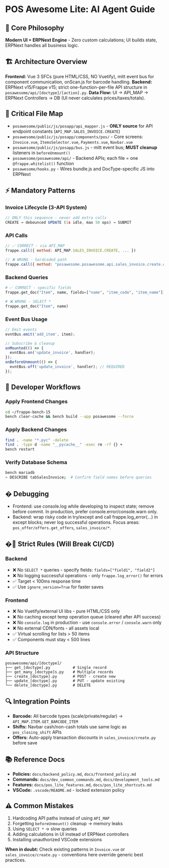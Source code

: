 # POS Awesome Lite: AI Agent Guide

## 🎯 Core Philosophy
**Modern UI + ERPNext Engine** - Zero custom calculations; UI builds state, ERPNext handles all business logic.

## 🏗️ Architecture Overview
**Frontend:** Vue 3 SFCs (pure HTML/CSS, NO Vuetify), mitt event bus for component communication, onScan.js for barcode handling.
**Backend:** ERPNext v15/Frappe v15; strict one-function-per-file API structure in `posawesome/api/[doctype]/[action].py`.
**Data Flow:** UI → API_MAP → ERPNext Controllers → DB (UI never calculates prices/taxes/totals).

## 📁 Critical File Map
- `posawesome/public/js/posapp/api_mapper.js` - **ONLY source** for API endpoint constants (`API_MAP.SALES_INVOICE.CREATE`)
- `posawesome/public/js/posapp/components/pos/` - Core screens: `Invoice.vue`, `ItemsSelector.vue`, `Payments.vue`, `Navbar.vue`
- `posawesome/public/js/posapp/bus.js` - mitt event bus; **MUST cleanup** listeners in `beforeUnmount()`
- `posawesome/posawesome/api/` - Backend APIs; each file = one `@frappe.whitelist()` function
- `posawesome/hooks.py` - Wires bundle.js and DocType-specific JS into ERPNext

## ⚡ Mandatory Patterns

### Invoice Lifecycle (3-API System)
```javascript
// ONLY this sequence - never add extra calls
CREATE → debounced UPDATE (1s idle, max 50 ops) → SUBMIT
```

### API Calls
```javascript
// ✅ CORRECT - via API_MAP
frappe.call({ method: API_MAP.SALES_INVOICE.CREATE, ... })

// ❌ WRONG - hardcoded path
frappe.call({ method: "posawesome.posawesome.api.sales_invoice.create.create_invoice", ... })
```

### Backend Queries
```python
# ✅ CORRECT - specific fields
frappe.get_doc("Item", name, fields=["name", "item_code", "item_name"])

# ❌ WRONG - SELECT *
frappe.get_doc("Item", name)
```

### Event Bus Usage
```javascript
// Emit events
evntBus.emit('add_item', item);

// Subscribe & cleanup
onMounted(() => {
  evntBus.on('update_invoice', handler);
});
onBeforeUnmount(() => {
  evntBus.off('update_invoice', handler); // REQUIRED
});
```

## 🔧 Developer Workflows

### Apply Frontend Changes
```bash
cd ~/frappe-bench-15
bench clear-cache && bench build --app posawesome --force
```

### Apply Backend Changes
```bash
find . -name "*.pyc" -delete
find . -type d -name "__pycache__" -exec rm -rf {} +
bench restart
```

### Verify Database Schema
```bash
bench mariadb
> DESCRIBE tabSalesInvoice;  # Confirm field names before queries
```

## � Debugging
- Frontend: use console.log while developing to inspect state; remove before commit. In production, prefer console.error/console.warn only.
- Backend: wrap risky code in try/except and call frappe.log_error(...) in except blocks; never log successful operations. Focus areas: `pos_offer/offers.get_offers`, `sales_invoice/*`.

## �🚨 Strict Rules (Will Break CI/CD)

### Backend
- ❌ No `SELECT *` queries - specify fields: `fields=["field1", "field2"]`
- ❌ No logging successful operations - only `frappe.log_error()` for errors
- ✅ Target < 100ms response time
- ✅ Use `ignore_version=True` for faster saves

### Frontend
- ❌ No Vuetify/external UI libs - pure HTML/CSS only
- ❌ No caching except temp operation queue (cleared after API success)
- ❌ No `console.log` in production - use `console.error` / `console.warn` only
- ❌ No external CDN/fonts - all assets local
- ✅ Virtual scrolling for lists > 50 items
- ✅ Components must stay < 500 lines

### API Structure
```
posawesome/api/[doctype]/
├── get_[doctype].py          # Single record
├── get_many_[doctype]s.py    # Multiple records
├── create_[doctype].py       # POST - create new
├── update_[doctype].py       # PUT - update existing
└── delete_[doctype].py       # DELETE
```

## 🔍 Integration Points
- **Barcode:** All barcode types (scale/private/regular) → `API_MAP.ITEM.GET_BARCODE_ITEM`
- **Shifts:** Navbar cash/non-cash totals use same logic as `pos_closing_shift` APIs
- **Offers:** Auto-apply transaction discounts in `sales_invoice/create.py` before save

## 📚 Reference Docs
- **Policies:** `docs/backend_policy.md`, `docs/frontend_policy.md`
- **Commands:** `docs/dev_common_commands.md`, `docs/development_tools.md`
- **Features:** `docs/pos_lite_features.md`, `docs/pos_lite_shortcuts.md`
- **VSCode:** `.vscode/README.md` - locked extension policy

## ⚠️ Common Mistakes
1. Hardcoding API paths instead of using `API_MAP`
2. Forgetting `beforeUnmount()` cleanup → memory leaks
3. Using `SELECT *` → slow queries
4. Adding calculations in UI instead of ERPNext controllers
5. Installing unauthorized VSCode extensions

**When in doubt:** Check existing patterns in `Invoice.vue` or `sales_invoice/create.py` - conventions here override generic best practices.
